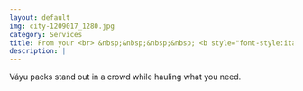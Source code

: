 ```yaml
---
layout: default
img: city-1209017_1280.jpg
category: Services
title: From your <br> &nbsp;&nbsp;&nbsp;&nbsp; <b style="font-style:italic;">- Daily Life</b>
description: |
---
```

  Váyu packs stand out in a crowd while hauling what you need.
